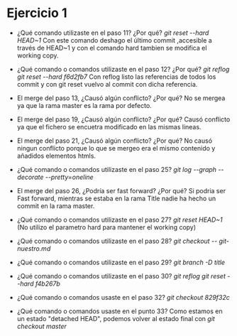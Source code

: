 # Ejercicio 1

- ¿Qué comando utilizaste en el paso 11? ¿Por qué?
  *git reset --hard HEAD~1* 
  Con este comando deshago el último commit ,accesible a través de HEAD~1 y con el comando hard tambien se modifica el working copy.
- ¿Qué comando o comandos utilizaste en el paso 12? ¿Por qué?
  *git reflog*
  *git reset --hard f6d2fb7*
  Con reflog listo las referencias de todos los commit y con git reset vuelvo al commit con dicha referencia.

- El merge del paso 13, ¿Causó algún conflicto? ¿Por qué?
  No se mergea ya que la rama master es la rama por defecto.

- El merge del paso 19, ¿Causó algún conflicto? ¿Por qué?
  Causó conflicto ya que el fichero se encuetra modificado en las mismas lineas.

- El merge del paso 21, ¿Causó algún conflicto? ¿Por qué?
  No causó ningun conflicto porque lo que se mergeo era el mismo contenido y añadidos elementos htmls.

- ¿Qué comando o comandos utilizaste en el paso 25?
  *git log --graph --decorate --pretty=oneline*

- El merge del paso 26, ¿Podría ser fast forward? ¿Por qué?
  Si podria ser Fast forward, mientras se estaba en la rama Title nadie ha hecho un commit en la rama master.

- ¿Qué comando o comandos utilizaste en el paso 27?
  *git reset HEAD~1* (No utilizo el parametro hard para mantener el working copy)

- ¿Qué comando o comandos utilizaste en el paso 28?
  *git checkout -- git-nuestro.md*

- ¿Qué comando o comandos utilizaste en el paso 29?
  *git branch -D title*

- ¿Qué comando o comandos utilizaste en el paso 30?
  *git reflog*
  *git reset --hard f4b267b*

- ¿Qué comando o comandos usaste en el paso 32?
  *git checkout 829f32c*

- ¿Qué comando o comandos usaste en el punto 33?
   Como estamos en un estado "detached HEAD", podemos volver al estado final con *git checkout master*
